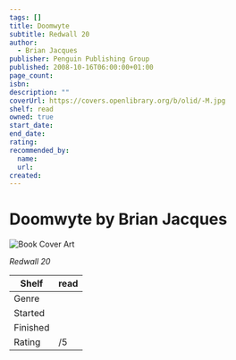 ```yaml
---
tags: []
title: Doomwyte
subtitle: Redwall 20
author:
  - Brian Jacques
publisher: Penguin Publishing Group
published: 2008-10-16T06:00:00+01:00
page_count:
isbn:
description: ""
coverUrl: https://covers.openlibrary.org/b/olid/-M.jpg
shelf: read
owned: true
start_date:
end_date:
rating:
recommended_by:
  name:
  url:
created:
---
```


# Doomwyte by Brian Jacques

![Book Cover Art](https://covers.openlibrary.org/b/olid/-M.jpg)

_Redwall 20_

| Shelf | read |
| --- | --- |
| Genre |  |
| Started |  |
| Finished |  |
| Rating | /5 |
